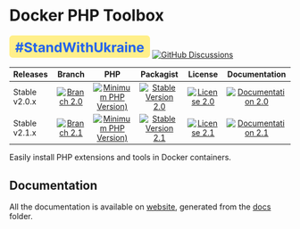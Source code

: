 <!-- markdownlint-disable MD013 -->
# Docker PHP Toolbox

[![StandWithUkraine](https://raw.githubusercontent.com/vshymanskyy/StandWithUkraine/main/badges/StandWithUkraine.svg)](https://github.com/vshymanskyy/StandWithUkraine/blob/main/docs/README.md)
[![GitHub Discussions](https://img.shields.io/github/discussions/llaville/docker-php-toolbox)](https://github.com/llaville/docker-php-toolbox/discussions)

| Releases      |                   Branch                    |                              PHP                              |                         Packagist                         |                    License                     |                          Documentation                           |
|:--------------|:-------------------------------------------:|:-------------------------------------------------------------:|:---------------------------------------------------------:|:----------------------------------------------:|:----------------------------------------------------------------:|
| Stable v2.0.x | [![Branch 2.0][Branch_20x-img]][Branch_20x] | [![Minimum PHP Version)][PHPVersion_20x-img]][PHPVersion_20x] | [![Stable Version 2.0][Packagist_20x-img]][Packagist_20x] | [![License 2.0][License_20x-img]][License_20x] | [![Documentation 2.0][Documentation_20x-img]][Documentation_20x] |
| Stable v2.1.x | [![Branch 2.1][Branch_21x-img]][Branch_21x] | [![Minimum PHP Version)][PHPVersion_21x-img]][PHPVersion_21x] | [![Stable Version 2.1][Packagist_21x-img]][Packagist_21x] | [![License 2.1][License_21x-img]][License_21x] | [![Documentation 2.1][Documentation_21x-img]][Documentation_21x] |

[Branch_20x-img]: https://img.shields.io/badge/branch-2.0-orange
[Branch_20x]: https://github.com/llaville/docker-php-toolbox/tree/2.0
[PHPVersion_20x-img]: https://img.shields.io/packagist/php-v/bartlett/docker-php-toolbox/2.0.0
[PHPVersion_20x]: https://www.php.net/supported-versions.php
[Packagist_20x-img]: https://img.shields.io/badge/packagist-v2.0.0-blue
[Packagist_20x]: https://packagist.org/packages/bartlett/docker-php-toolbox
[License_20x-img]: https://img.shields.io/packagist/l/bartlett/docker-php-toolbox
[License_20x]: https://github.com/llaville/docker-php-toolbox/blob/2.0/LICENSE
[Documentation_20x-img]: https://img.shields.io/badge/documentation-v2.0-green
[Documentation_20x]: https://github.com/llaville/docker-php-toolbox/tree/2.0/docs

[Branch_21x-img]: https://img.shields.io/badge/branch-2.1-orange
[Branch_21x]: https://github.com/llaville/docker-php-toolbox/tree/2.1
[PHPVersion_21x-img]: https://img.shields.io/packagist/php-v/bartlett/docker-php-toolbox/2.1.1
[PHPVersion_21x]: https://www.php.net/supported-versions.php
[Packagist_21x-img]: https://img.shields.io/badge/packagist-v2.1.1-blue
[Packagist_21x]: https://packagist.org/packages/bartlett/docker-php-toolbox
[License_21x-img]: https://img.shields.io/packagist/l/bartlett/docker-php-toolbox
[License_21x]: https://github.com/llaville/docker-php-toolbox/blob/2.1/LICENSE
[Documentation_21x-img]: https://img.shields.io/badge/documentation-v2.1-green
[Documentation_21x]: https://github.com/llaville/docker-php-toolbox/tree/2.1/docs

Easily install PHP extensions and tools in Docker containers.

## Documentation

All the documentation is available on [website](https://llaville.github.io/docker-php-toolbox/2.1/),
generated from the [docs](https://github.com/llaville/docker-php-toolbox/tree/2.1/docs) folder.

